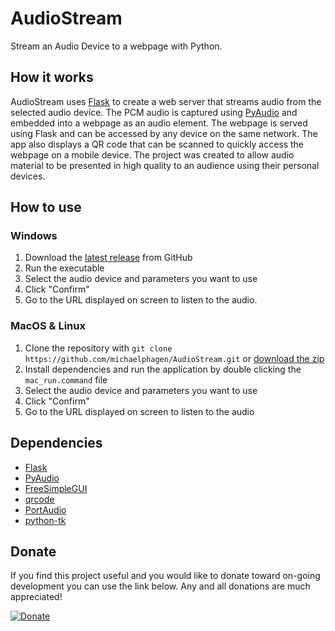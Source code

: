 # AudioStream

Stream an Audio Device to a webpage with Python.

## How it works

AudioStream uses [Flask](https://flask.palletsprojects.com/en/1.1.x/) to create a web server that streams audio from the selected audio device. The PCM audio is captured using [PyAudio](https://pypi.org/project/PyAudio/) and embedded into a webpage as an audio element. The webpage is served using Flask and can be accessed by any device on the same network. The app also displays a QR code that can be scanned to quickly access the webpage on a mobile device. The project was created to allow audio material to be presented in high quality to an audience using their personal devices.

## How to use

### Windows

1. Download the [latest release](https://github.com/michaelphagen/AudioStream/releases) from GitHub
2. Run the executable
3. Select the audio device and parameters you want to use
4. Click "Confirm"
5. Go to the URL displayed on screen to listen to the audio.

### MacOS & Linux

1. Clone the repository with `git clone https://github.com/michaelphagen/AudioStream.git` or [download the zip](https://github.com/michaelphagen/AudioStream/archive/refs/heads/main.zip)
2. Install dependencies and run the application by double clicking the `mac_run.command` file
3. Select the audio device and parameters you want to use
4. Click "Confirm"
5. Go to the URL displayed on screen to listen to the audio

## Dependencies

- [Flask](https://flask.palletsprojects.com/en/1.1.x/)
- [PyAudio](https://pypi.org/project/PyAudio/)
- [FreeSimpleGUI](https://github.com/spyoungtech/FreeSimpleGui)
- [qrcode](https://pypi.org/project/qrcode/)
- [PortAudio](http://www.portaudio.com/)
- [python-tk](https://wiki.python.org/moin/TkInter)

## Donate

If you find this project useful and you would like to donate toward on-going development you can use the link below. Any and all donations are much appreciated!

[![Donate](https://img.shields.io/badge/Donate-PayPal-green.svg)](https://paypal.me/michaelphagen)
